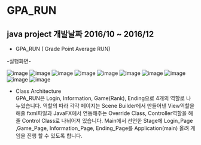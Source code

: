 # GPA_RUN
java project
개발날짜 2016/10 ~ 2016/12
---------------------------------------------

- GPA_RUN ( Grade Point Average RUN)

-실행화면-

![image](https://user-images.githubusercontent.com/31503178/64944648-cc4a3a00-d8a9-11e9-8557-ad3e459a31ea.png)
![image](https://user-images.githubusercontent.com/31503178/64944663-d3714800-d8a9-11e9-9ffb-65bb0dcb3285.png)
![image](https://user-images.githubusercontent.com/31503178/64944671-d66c3880-d8a9-11e9-8dfc-003907f1946d.png)
![image](https://user-images.githubusercontent.com/31503178/64944778-16cbb680-d8aa-11e9-9a12-a928cfe259e8.png)
![image](https://user-images.githubusercontent.com/31503178/64944682-dcfab000-d8a9-11e9-9b73-e32ebf0f54cd.png)
![image](https://user-images.githubusercontent.com/31503178/64944688-dff5a080-d8a9-11e9-945f-a820a4e1f646.png)
![image](https://user-images.githubusercontent.com/31503178/64944813-277c2c80-d8aa-11e9-8c30-43d09be38fda.png)
![image](https://user-images.githubusercontent.com/31503178/64944822-2ba84a00-d8aa-11e9-9985-71847516f30b.png)
![image](https://user-images.githubusercontent.com/31503178/64944829-306cfe00-d8aa-11e9-9591-19832cd2926d.png)
![image](https://user-images.githubusercontent.com/31503178/64945290-2dbed880-d8ab-11e9-9098-b033fc51bf1f.png)

- Class Architecture  
 GPA_RUN은 Login, Information, Game(Rank), Ending으로 4개의 역할로 나누었습니다. 역할의 따라 각각 페이지는 Scene Builder에서 만들어낸 View역할을 해줄 fxml파일과 JavaFX에서 연동해주는 Override Class, Controller역할을 해줄 Control Class로 나뉘어져 있습니다.
Main에서 선언한 Stage에 Login_Page ,Game_Page, Information_Page, Ending_Page를 Application(main) 올려 게임을 진행 할 수 있도록 합니다.
